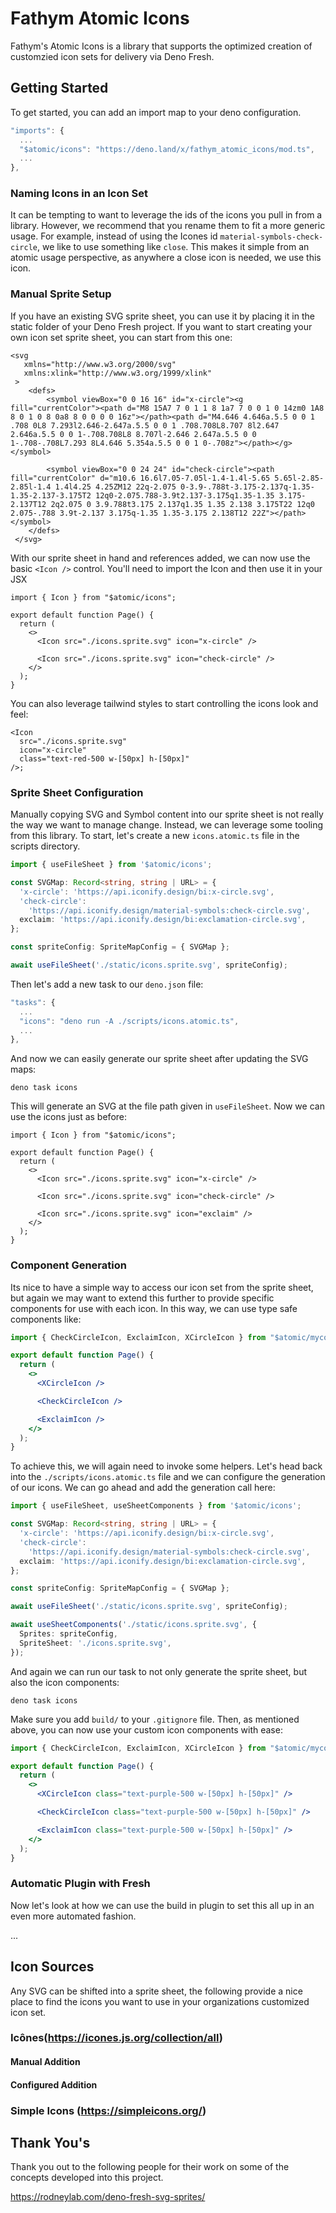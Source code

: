 # Fathym Atomic Icons

Fathym's Atomic Icons is a library that supports the optimized creation of
customzied icon sets for delivery via Deno Fresh.

## Getting Started

To get started, you can add an import map to your deno configuration.

```ts
"imports": {
  ...
  "$atomic/icons": "https://deno.land/x/fathym_atomic_icons/mod.ts",
  ...
},
```

### Naming Icons in an Icon Set

It can be tempting to want to leverage the ids of the icons you pull in from a
library. However, we recommend that you rename them to fit a more generic usage.
For example, instead of using the Icones id `material-symbols-check-circle`, we
like to use something like `close`. This makes it simple from an atomic usage
perspective, as anywhere a close icon is needed, we use this icon.

### Manual Sprite Setup

If you have an existing SVG sprite sheet, you can use it by placing it in the
static folder of your Deno Fresh project. If you want to start creating your own
icon set sprite sheet, you can start from this one:

```SVG ./static/icons.sprite.svg
<svg
   xmlns="http://www.w3.org/2000/svg"
   xmlns:xlink="http://www.w3.org/1999/xlink"
 >
    <defs>
        <symbol viewBox="0 0 16 16" id="x-circle"><g fill="currentColor"><path d="M8 15A7 7 0 1 1 8 1a7 7 0 0 1 0 14zm0 1A8 8 0 1 0 8 0a8 8 0 0 0 0 16z"></path><path d="M4.646 4.646a.5.5 0 0 1 .708 0L8 7.293l2.646-2.647a.5.5 0 0 1 .708.708L8.707 8l2.647 2.646a.5.5 0 0 1-.708.708L8 8.707l-2.646 2.647a.5.5 0 0 1-.708-.708L7.293 8L4.646 5.354a.5.5 0 0 1 0-.708z"></path></g></symbol>
        
        <symbol viewBox="0 0 24 24" id="check-circle"><path fill="currentColor" d="m10.6 16.6l7.05-7.05l-1.4-1.4l-5.65 5.65l-2.85-2.85l-1.4 1.4l4.25 4.25ZM12 22q-2.075 0-3.9-.788t-3.175-2.137q-1.35-1.35-2.137-3.175T2 12q0-2.075.788-3.9t2.137-3.175q1.35-1.35 3.175-2.137T12 2q2.075 0 3.9.788t3.175 2.137q1.35 1.35 2.138 3.175T22 12q0 2.075-.788 3.9t-2.137 3.175q-1.35 1.35-3.175 2.138T12 22Z"></path></symbol>
    </defs>
 </svg>
```

With our sprite sheet in hand and references added, we can now use the basic
`<Icon />` control. You'll need to import the Icon and then use it in your JSX

```JSX
import { Icon } from "$atomic/icons";

export default function Page() {
  return (
    <>
      <Icon src="./icons.sprite.svg" icon="x-circle" />

      <Icon src="./icons.sprite.svg" icon="check-circle" />
    </>
  );
}
```

You can also leverage tailwind styles to start controlling the icons look and
feel:

```JSX
<Icon
  src="./icons.sprite.svg"
  icon="x-circle"
  class="text-red-500 w-[50px] h-[50px]"
/>;
```

### Sprite Sheet Configuration

Manually copying SVG and Symbol content into our sprite sheet is not really the
way we want to manage change. Instead, we can leverage some tooling from this
library. To start, let's create a new `icons.atomic.ts` file in the scripts
directory.

```ts ./scripts/icons.atomic.ts
import { useFileSheet } from '$atomic/icons';

const SVGMap: Record<string, string | URL> = {
  'x-circle': 'https://api.iconify.design/bi:x-circle.svg',
  'check-circle':
    'https://api.iconify.design/material-symbols:check-circle.svg',
  exclaim: 'https://api.iconify.design/bi:exclamation-circle.svg',
};

const spriteConfig: SpriteMapConfig = { SVGMap };

await useFileSheet('./static/icons.sprite.svg', spriteConfig);
```

Then let's add a new task to our `deno.json` file:

```Typescript
"tasks": {
  ...
  "icons": "deno run -A ./scripts/icons.atomic.ts",
  ...
},
```

And now we can easily generate our sprite sheet after updating the SVG maps:

```cli
deno task icons
```

This will generate an SVG at the file path given in `useFileSheet`. Now we can
use the icons just as before:

```JSX
import { Icon } from "$atomic/icons";

export default function Page() {
  return (
    <>
      <Icon src="./icons.sprite.svg" icon="x-circle" />

      <Icon src="./icons.sprite.svg" icon="check-circle" />

      <Icon src="./icons.sprite.svg" icon="exclaim" />
    </>
  );
}
```

### Component Generation

Its nice to have a simple way to access our icon set from the sprite sheet, but
again we may want to extend this further to provide specific components for use
with each icon. In this way, we can use type safe components like:

```jsx
import { CheckCircleIcon, ExclaimIcon, XCircleIcon } from "$atomic/mycons";

export default function Page() {
  return (
    <>
      <XCircleIcon />

      <CheckCircleIcon />

      <ExclaimIcon />
    </>
  );
}
```

To achieve this, we will again need to invoke some helpers. Let's head back into
the `./scripts/icons.atomic.ts` file and we can configure the generation of our
icons. We can go ahead and add the generation call here:

```ts ./scripts/icons.atomic.ts
import { useFileSheet, useSheetComponents } from '$atomic/icons';

const SVGMap: Record<string, string | URL> = {
  'x-circle': 'https://api.iconify.design/bi:x-circle.svg',
  'check-circle':
    'https://api.iconify.design/material-symbols:check-circle.svg',
  exclaim: 'https://api.iconify.design/bi:exclamation-circle.svg',
};

const spriteConfig: SpriteMapConfig = { SVGMap };

await useFileSheet('./static/icons.sprite.svg', spriteConfig);

await useSheetComponents('./static/icons.sprite.svg', { 
  Sprites: spriteConfig,
  SpriteSheet: './icons.sprite.svg',
});
```

And again we can run our task to not only generate the sprite sheet, but also
the icon components:

```cli
deno task icons
```

Make sure you add `build/` to your `.gitignore` file. Then, as mentioned above,
you can now use your custom icon components with ease:

```jsx
import { CheckCircleIcon, ExclaimIcon, XCircleIcon } from "$atomic/mycons";

export default function Page() {
  return (
    <>
      <XCircleIcon class="text-purple-500 w-[50px] h-[50px]" />

      <CheckCircleIcon class="text-purple-500 w-[50px] h-[50px]" />

      <ExclaimIcon class="text-purple-500 w-[50px] h-[50px]" />
    </>
  );
}
```

### Automatic Plugin with Fresh

Now let's look at how we can use the build in plugin to set this all up in an
even more automated fashion.

...

## Icon Sources

Any SVG can be shifted into a sprite sheet, the following provide a nice place
to find the icons you want to use in your organizations customized icon set.

### Icônes(https://icones.js.org/collection/all)

#### Manual Addition

#### Configured Addition

### Simple Icons (https://simpleicons.org/)

## Thank You's

Thank you out to the following people for their work on some of the concepts
developed into this project.

https://rodneylab.com/deno-fresh-svg-sprites/

```
```
